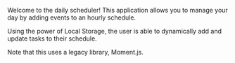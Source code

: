 Welcome to the daily scheduler! This application allows you to manage your day by adding events to an hourly schedule. 

Using the power of Local Storage, the user is able to dynamically add and update tasks to their schedule. 

Note that this uses a legacy library, Moment.js. 

